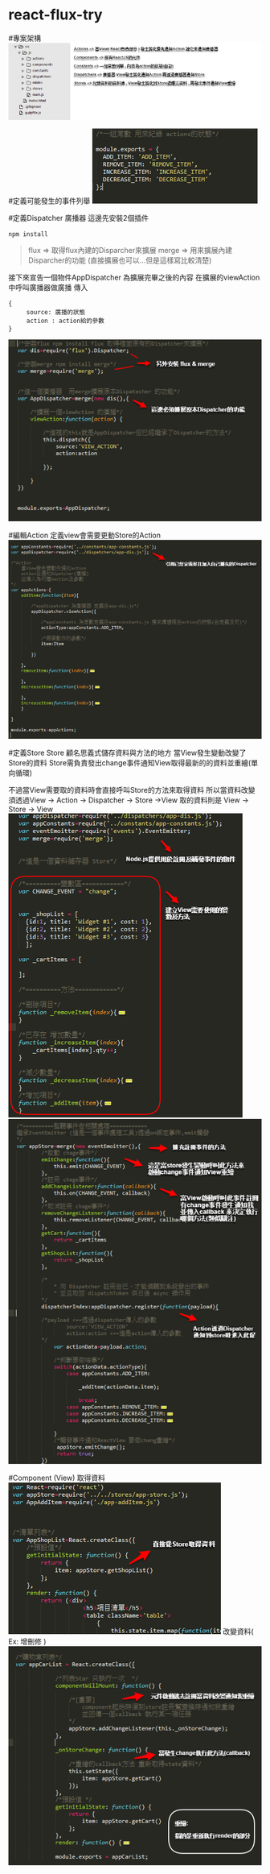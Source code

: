 

react-flux-try
=============
#專案架構
![Alt text](/img/ScreenClip.png)

#定義可能發生的事件列舉
![Alt text](/img/ScreenClip2.png)

#定義Dispatcher 廣播器
這邊先安裝2個插件 
```
npm install
```
>flux  => 取得flux內建的Disparcher來擴展
>merge => 用來擴展內建Disparcher的功能 (直接擴展也可以...但是這樣寫比較清楚)

接下來宣告一個物件AppDispatcher 為擴展完畢之後的內容
在擴展的viewAction中呼叫廣播器做廣播 傳入
```
{
     source: 廣播的狀態
     action : action給的參數
}
```
![Alt text](/img/ScreenClip3.png)

#編輯Action
定義view會需要更動Store的Action
![Alt text](/img/ScreenClip4.png)

#定義Store
Store 顧名思義式儲存資料與方法的地方
當View發生變動改變了Store的資料
Store需負責發出change事件通知View取得最新的的資料並重繪(單向循環)

不過當View需要取的資料時會直接呼叫Store的方法來取得資料
所以當資料改變須透過View -> Action -> Dispatcher -> Store ->View
取的資料則是 View -> Store -> View
![Alt text](/img/ScreenClip5.png)
![Alt text](/img/ScreenClip6.png)

#Component (View)
取得資料
![Alt text](/img/ScreenClip7.png)
改變資料( Ex: 增刪修 )
![Alt text](/img/ScreenClip8.png)
